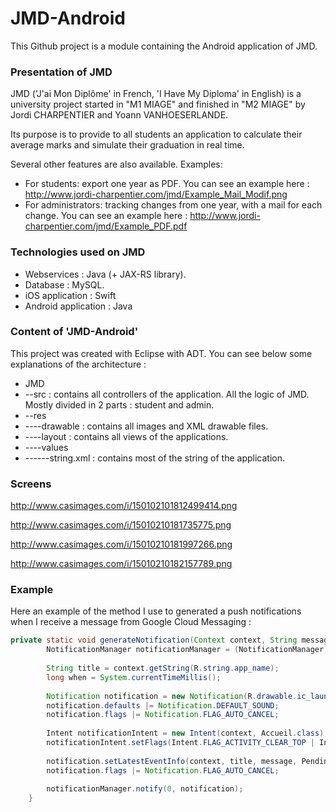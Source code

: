 # JMD-Android

This Github project is a module containing the Android application of JMD.

### Presentation of JMD

JMD ('J'ai Mon Diplôme' in French, 'I Have My Diploma' in English) is a university project started in "M1 MIAGE" and finished in "M2 MIAGE" by Jordi CHARPENTIER and Yoann VANHOESERLANDE. 

Its purpose is to provide to all students an application to calculate their average marks and simulate their graduation in real time.

Several other features are also available.
Examples:
- For students: export one year as PDF. 
You can see an example here : http://www.jordi-charpentier.com/jmd/Example_Mail_Modif.png
- For administrators: tracking changes from one year, with a mail for each change.
You can see an example here : http://www.jordi-charpentier.com/jmd/Example_PDF.pdf

### Technologies used on JMD

- Webservices : Java (+ JAX-RS library).
- Database : MySQL.
- iOS application : Swift
- Android application : Java

### Content of 'JMD-Android'

This project was created with Eclipse with ADT. 
You can see below some explanations of the architecture :

- JMD
- --src : contains all controllers of the application. All the logic of JMD. Mostly divided in 2 parts : student and admin.
- --res
- ----drawable : contains all images and XML drawable files.
- ----layout : contains all views of the applications.
- ----values
- ------string.xml : contains most of the string of the application.

### Screens

http://www.casimages.com/i/150102101812499414.png

http://www.casimages.com/i/15010210181735775.png

http://www.casimages.com/i/15010210181997266.png

http://www.casimages.com/i/15010210182157789.png

### Example

Here an example of the method I use to generated a push notifications when I receive a message from Google Cloud Messaging :

```java
private static void generateNotification(Context context, String message) {
		NotificationManager notificationManager = (NotificationManager) context.getSystemService(Context.NOTIFICATION_SERVICE);
		
		String title = context.getString(R.string.app_name);
		long when = System.currentTimeMillis();
		
		Notification notification = new Notification(R.drawable.ic_launcher, message, when);
		notification.defaults |= Notification.DEFAULT_SOUND;
		notification.flags |= Notification.FLAG_AUTO_CANCEL;
		
		Intent notificationIntent = new Intent(context, Accueil.class);
		notificationIntent.setFlags(Intent.FLAG_ACTIVITY_CLEAR_TOP | Intent.FLAG_ACTIVITY_SINGLE_TOP);
		
		notification.setLatestEventInfo(context, title, message, PendingIntent.getActivity(context, 0, notificationIntent, 0));
		notification.flags |= Notification.FLAG_AUTO_CANCEL;
		
		notificationManager.notify(0, notification);
	}
